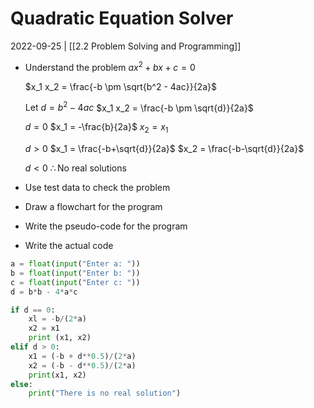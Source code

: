 # Quadratic Equation Solver
2022-09-25 | [[2.2 Problem Solving and Programming]]
- Understand the problem
	$ax^2 + bx + c = 0$

	$x_1 x_2 = \frac{-b \pm \sqrt{b^2 - 4ac}}{2a}$
	
	$\text{Let } d = b^2 - 4ac$
	$x_1 x_2 = \frac{-b \pm \sqrt{d}}{2a}$

	$d = 0$
	$x_1 = -\frac{b}{2a}$
	$x_2 = x_1$

	$d > 0$
	$x_1 = \frac{-b+\sqrt{d}}{2a}$
	$x_2 = \frac{-b-\sqrt{d}}{2a}$

	$d < 0$
	$\therefore \text{No real solutions}$
- Use test data to check the problem
- Draw a flowchart for the program
- Write the pseudo-code for the program
- Write the actual code

```python
a = float(input("Enter a: "))
b = float(input("Enter b: "))
c = float(input("Enter c: "))
d = b*b - 4*a*c

if d == 0:
    xl = -b/(2*a)
    x2 = x1
    print (x1, x2)
elif d > 0:
    x1 = (-b + d**0.5)/(2*a)
    x2 = (-b - d**0.5)/(2*a)
    print(x1, x2)
else:
    print("There is no real solution")
```
